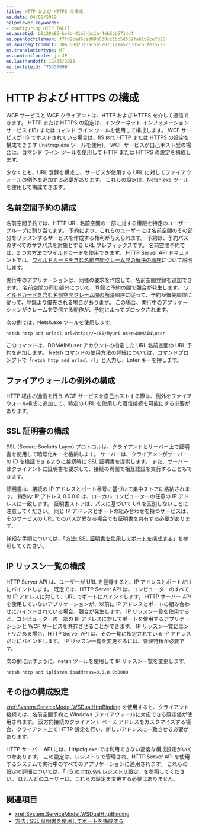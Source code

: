 ```yaml
---
title: HTTP および HTTPS の構成
ms.date: 04/08/2019
helpviewer_keywords:
- configuring HTTP [WCF]
ms.assetid: b0c29a86-bc0c-41b3-bc1e-4eb5bb5714d4
ms.openlocfilehash: f7fd2bad6ced09b638cc1bb5d539fab1b9ce7d25
ms.sourcegitcommit: 30a558d23e3ac5a52071121a52c305c85fe15726
ms.translationtype: MT
ms.contentlocale: ja-JP
ms.lasthandoff: 12/25/2019
ms.locfileid: "75336699"
---
```

# <a name="configuring-http-and-https"></a>HTTP および HTTPS の構成

WCF サービスと WCF クライアントは、HTTP および HTTPS を介して通信できます。 HTTP または HTTPS の設定は、インターネット インフォメーション サービス (IIS) またはコマンド ライン ツールを使用して構成します。 WCF サービスが IIS でホストされている場合は、IIS 内で HTTP または HTTPS の設定を構成できます (inetmgr.exe ツールを使用)。 WCF サービスが自己ホスト型の場合は、コマンド ライン ツールを使用して HTTP または HTTPS の設定を構成します。

少なくとも、URL 登録を構成し、サービスが使用する URL に対してファイアウォールの例外を追加する必要があります。 これらの設定は、Netsh.exe ツールを使用して構成できます。

## <a name="configuring-namespace-reservations"></a>名前空間予約の構成

名前空間予約では、HTTP URL 名前空間の一部に対する権限を特定のユーザー グループに割り当てます。 予約により、これらのユーザーには名前空間のその部分をリッスンするサービスを作成する権利が与えられます。 予約は、予約パスのすべてのサブパスを対象とする URL プレフィックスです。 名前空間予約では、2 つの方法でワイルドカードを使用できます。 HTTP Server API ドキュメントでは、[ワイルドカードを含む名前空間クレーム間の解決の順序](/windows/desktop/Http/routing-incoming-requests)について説明します。

実行中のアプリケーションは、同様の要求を作成して、名前空間登録を追加できます。 名前空間の同じ部分について、登録と予約の間で競合が発生します。 [ワイルドカードを含む名前空間クレーム間の解決](/windows/desktop/Http/routing-incoming-requests)順序に従って、予約が優先順位に従って、登録より優先される場合があります。 この場合、実行中のアプリケーションがクレームを受信する動作が、予約によってブロックされます。

次の例では、Netsh.exe ツールを使用します。

```console
netsh http add urlacl url=http://+:80/MyUri user=DOMAIN\user
```

このコマンドは、DOMAIN\user アカウントの指定した URL 名前空間の URL 予約を追加します。 Netsh コマンドの使用方法の詳細については、コマンドプロンプトで「`netsh http add urlacl /?`」と入力し、Enter キーを押します。

## <a name="configuring-a-firewall-exception"></a>ファイアウォールの例外の構成

HTTP 経由の通信を行う WCF サービスを自己ホストする際は、例外をファイアウォール構成に追加して、特定の URL を使用した着信接続を可能にする必要があります。

## <a name="configuring-ssl-certificates"></a>SSL 証明書の構成

SSL (Secure Sockets Layer) プロトコルは、クライアントとサーバー上で証明書を使用して暗号化キーを格納します。 サーバーは、クライアントがサーバーの ID を検証できるように接続時に SSL 証明書を提供します。 また、サーバーはクライアントに証明書を要求して、接続の両側で相互認証を実行することもできます。

証明書は、接続の IP アドレスとポート番号に基づいて集中ストアに格納されます。 特別な IP アドレス 0.0.0.0 は、ローカル コンピューターの任意の IP アドレスに一致します。 証明書ストアは、パスに基づいて Url を区別しないことに注意してください。 同じ IP アドレスとポートの組み合わせを持つサービスは、そのサービスの URL でのパスが異なる場合でも証明書を共有する必要があります。

詳細な手順については、「[方法: SSL 証明書を使用してポートを構成する](how-to-configure-a-port-with-an-ssl-certificate.md)」を参照してください。

## <a name="configuring-the-ip-listen-list"></a>IP リッスン一覧の構成

HTTP Server API は、ユーザーが URL を登録すると、IP アドレスとポートだけにバインドします。 既定では、HTTP Server API は、コンピューターのすべての IP アドレスに対して、URL でポートにバインドします。 HTTP サーバー API を使用していないアプリケーションが、以前に IP アドレスとポートの組み合わせにバインドされている場合、競合が発生します。 IP リッスン一覧を使用すると、コンピューターの一部の IP アドレスに対してポートを使用するアプリケーションと WCF サービスを共存させることができます。 IP リッスン一覧にエントリがある場合、HTTP Server API は、その一覧に指定されている IP アドレスだけにバインドします。 IP リッスン一覧を変更するには、管理特権が必要です。

次の例に示すように、netsh ツールを使用して IP リッスン一覧を変更します。

```console
netsh http add iplisten ipaddress=0.0.0.0:8000
```

## <a name="other-configuration-settings"></a>その他の構成設定

<xref:System.ServiceModel.WSDualHttpBinding> を使用すると、クライアント接続では、名前空間予約と Windows ファイアウォールに対応できる既定値が使用されます。 双方向接続のクライアント ベース アドレスをカスタマイズする場合、クライアント上で HTTP 設定を行い、新しいアドレスに一致させる必要があります。

HTTP サーバー API には、Httpcfg.exe では利用できない高度な構成設定がいくつかあります。 この設定は、レジストリで管理され、HTTP Server API を使用するシステムで実行中のすべてのアプリケーションに適用されます。 これらの設定の詳細については、「 [IIS の http.sys レジストリ設定](https://support.microsoft.com/help/820129/http-sys-registry-settings-for-windows)」を参照してください。 ほとんどのユーザーは、これらの設定を変更する必要はありません。

## <a name="see-also"></a>関連項目

- <xref:System.ServiceModel.WSDualHttpBinding>
- [方法 : SSL 証明書を使用してポートを構成する](how-to-configure-a-port-with-an-ssl-certificate.md)
